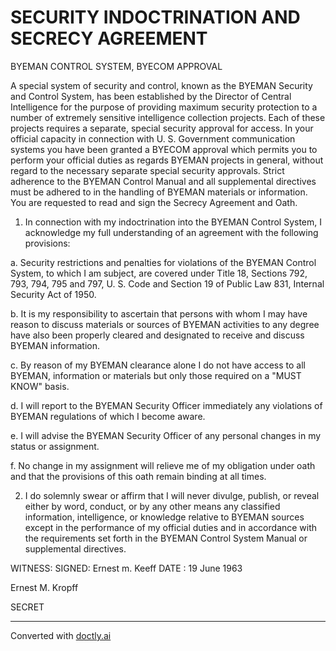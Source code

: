 # SECURITY INDOCTRINATION AND SECRECY AGREEMENT
BYEMAN CONTROL SYSTEM, BYECOM APPROVAL

A special system of security and control, known as the BYEMAN Security and Control System, has been established by the Director of Central Intelligence for the purpose of providing maximum security protection to a number of extremely sensitive intelligence collection projects. Each of these projects requires a separate, special security approval for access. In your official capacity in connection with U. S. Government communication systems you have been granted a BYECOM approval which permits you to perform your official duties as regards BYEMAN projects in general, without regard to the necessary separate special security approvals. Strict adherence to the BYEMAN Control Manual and all supplemental directives must be adhered to in the handling of BYEMAN materials or information. You are requested to read and sign the Secrecy Agreement and Oath.

1. In connection with my indoctrination into the BYEMAN Control System, I acknowledge my full understanding of an agreement with the following provisions:

a. Security restrictions and penalties for violations of the BYEMAN Control System, to which I am subject, are covered under Title 18, Sections 792, 793, 794, 795 and 797, U. S. Code and Section 19 of Public Law 831, Internal Security Act of 1950.

b. It is my responsibility to ascertain that persons with whom I may have reason to discuss materials or sources of BYEMAN activities to any degree have also been properly cleared and designated to receive and discuss BYEMAN information.

c. By reason of my BYEMAN clearance alone I do not have access to all BYEMAN, information or materials but only those required on a "MUST KNOW" basis.

d. I will report to the BYEMAN Security Officer immediately any violations of BYEMAN regulations of which I become aware.

e. I will advise the BYEMAN Security Officer of any personal changes in my status or assignment.

f. No change in my assignment will relieve me of my obligation under oath and that the provisions of this oath remain binding at all times.

2. I do solemnly swear or affirm that I will never divulge, publish, or reveal either by word, conduct, or by any other means any classified information, intelligence, or knowledge relative to BYEMAN sources except in the performance of my official duties and in accordance with the requirements set forth in the BYEMAN Control System Manual or supplemental directives.

WITNESS: SIGNED: Ernest m. Keeff
DATE : 19 June 1963

Ernest M. Kropff

SECRET


---
Converted with [doctly.ai](https://doctly.ai)